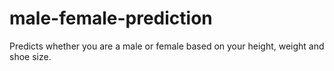 # male-female-prediction
Predicts whether you are a male or female based on your height, weight and shoe size.
